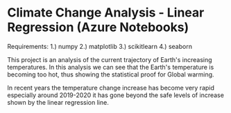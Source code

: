# Climate Change Analysis - Linear Regression (Azure Notebooks)

Requirements:
1.) numpy
2.) matplotlib
3.) scikitlearn
4.) seaborn

This project is an analysis of the current trajectory of Earth's increasing temperatures.
In this analysis we can see that the Earth's temperature is becoming too hot, thus showing
the statistical proof for Global warming.

In recent years the temperature change increase has become very rapid especially around 2019-2020
it has gone beyond the safe levels of increase shown by the linear regression line.
